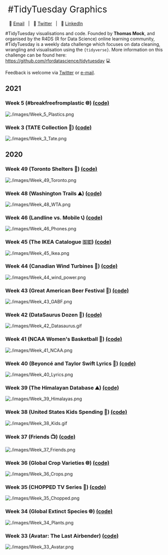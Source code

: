 <h1 style="font-weight:normal">
  &nbsp;#TidyTuesday Graphics &nbsp;
</h1>

&nbsp;&nbsp;&nbsp;:e-mail: [Email][Email]&nbsp;&nbsp;&nbsp;|&nbsp;&nbsp;&nbsp;:speech_balloon: [Twitter][Twitter]&nbsp;&nbsp;&nbsp;|&nbsp;&nbsp;&nbsp;:necktie: [LinkedIn][LinkedIn]

</div>

<!--
Quick Link
-->

[Twitter]:https://twitter.com/cshoggard
[LinkedIn]:https://www.linkedin.com/in/cshoggard/
[Email]:mailto:christianhoggard@gmail.com

#TidyTuesday visualisations and code. Founded by **Thomas Mock**, and organised by the R4DS (R for Data Science) online learning community, #TidyTuesday is a weekly data challenge which focuses on data cleaning, wrangling and visualisation using the `{tidyverse}`. More information on this challenge can be found here: https://github.com/rfordatascience/tidytuesday 💻

Feedback is welcome via [Twitter](https://twitter.com/CSHoggard) or [e-mail](mailto:christianhoggard@gmail.com).  

## 2021

### Week 5 (#breakfreefromplastic 🌐) [(code)](https://github.com/CSHoggard/-TidyTuesday/blob/master/R/w5_2021.R)

![./images/Week_5_Plastics.png](https://github.com/CSHoggard/-TidyTuesday/blob/master/images/Week_5_Plastics.png)

### Week 3 (TATE Collection 🎨) [(code)](https://github.com/CSHoggard/-TidyTuesday/blob/master/R/w3_2021.R)

![./images/Week_3_Tate.png](https://github.com/CSHoggard/-TidyTuesday/blob/master/images/Week_3_Tate.png)

## 2020

### Week 49 (Toronto Shelters 🍁) [(code)](https://github.com/CSHoggard/-TidyTuesday/blob/master/R/w49_2020.R)

![./images/Week_49_Toronto.png](https://github.com/CSHoggard/-TidyTuesday/blob/master/images/Week_49_Toronto.png)

### Week 48 (Washington Trails ⛰️) [(code)](https://github.com/CSHoggard/-TidyTuesday/blob/master/R/w48_2020.R)

![./images/Week_48_WTA.png](https://github.com/CSHoggard/-TidyTuesday/blob/master/images/Week_48_WTA.png)

### Week 46 (Landline vs. Mobile 📞) [(code)](https://github.com/CSHoggard/-TidyTuesday/blob/master/R/w46_2020.R)

![./images/Week_46_Phones.png](https://github.com/CSHoggard/-TidyTuesday/blob/master/images/Week_46_Phones.png)

### Week 45 (The IKEA Catalogue 🇸🇪) [(code)](https://github.com/CSHoggard/-TidyTuesday/blob/master/R/w45_2020.R)

![./images/Week_45_Ikea.png](https://github.com/CSHoggard/-TidyTuesday/blob/master/images/Week_45_Ikea.png)

### Week 44 (Canadian Wind Turbines 🍁) [(code)](https://github.com/CSHoggard/-TidyTuesday/blob/master/R/w44_2020.R)

![./images/Week_44_wind_power.png](https://github.com/CSHoggard/-TidyTuesday/blob/master/images/Week_44_wind_power.png)

### Week 43 (Great American Beer Festival 🍺) [(code)](https://github.com/CSHoggard/-TidyTuesday/blob/master/R/w43_2020.R)

![./images/Week_43_GABF.png](https://github.com/CSHoggard/-TidyTuesday/blob/master/images/Week_43_GABF.png)

### Week 42 (DataSaurus Dozen 🦕) [(code)](https://github.com/CSHoggard/-TidyTuesday/blob/master/R/w42_2020.R)

![./images/Week_42_Datasaurus.gif](https://github.com/CSHoggard/-TidyTuesday/blob/master/images/Week_42_Datasaurus.gif)

### Week 41 (NCAA Women's Basketball 🏀) [(code)](https://github.com/CSHoggard/-TidyTuesday/blob/master/R/w41_2020.R)

![./images/Week_41_NCAA.png](https://github.com/CSHoggard/-TidyTuesday/blob/master/images/Week_41_NCAA.png)

### Week 40 (Beyoncé and Taylor Swift Lyrics 🎵) [(code)](https://github.com/CSHoggard/-TidyTuesday/blob/master/R/w40_2020.R)

![./images/Week_40_Lyrics.png](https://github.com/CSHoggard/-TidyTuesday/blob/master/images/Week_40_Lyrics.png)

### Week 39 (The Himalayan Database ⛰️) [(code)](https://github.com/CSHoggard/-TidyTuesday/blob/master/R/w39_2020.R)

![./images/Week_39_Himalayas.png](https://github.com/CSHoggard/-TidyTuesday/blob/master/images/Week_39_Himalayas.png)

### Week 38 (United States Kids Spending 🚸) [(code)](https://github.com/CSHoggard/-TidyTuesday/blob/master/R/w38_2020.R)

![./images/Week_38_Kids.gif](https://github.com/CSHoggard/-TidyTuesday/blob/master/images/Week_38_Kids.gif)

### Week 37 (Friends 📺) [(code)](https://github.com/CSHoggard/-TidyTuesday/blob/master/R/w37_2020.R)

![./images/Week_37_Friends.png](https://github.com/CSHoggard/-TidyTuesday/blob/master/images/Week_37_Friends.png)

### Week 36 (Global Crop Varieties 🌐) [(code)](https://github.com/CSHoggard/-TidyTuesday/blob/master/R/w36_2020.R)

![./images/Week_36_Crops.png](https://github.com/CSHoggard/-TidyTuesday/blob/master/images/Week_36_Crops.png)

### Week 35 (CHOPPED TV Series 🍳) [(code)](https://github.com/CSHoggard/-TidyTuesday/blob/master/R/w35_2020.R)

![./images/Week_35_Chopped.png](https://github.com/CSHoggard/-TidyTuesday/blob/master/images/Week_35_Chopped.png)

### Week 34 (Global Extinct Species 🌐) [(code)](https://github.com/CSHoggard/-TidyTuesday/blob/master/R/w34_2020.R)

![./images/Week_34_Plants.png](https://github.com/CSHoggard/-TidyTuesday/blob/master/images/Week_34_Plants.png)

### Week 33 (Avatar: The Last Airbender) [(code)](https://github.com/CSHoggard/-tidytuesday/blob/master/R/w33_2020.R)

![./images/Week_33_Avatar.png](https://github.com/CSHoggard/-tidytuesday/blob/master/images/Week_33_Avatar.png)
